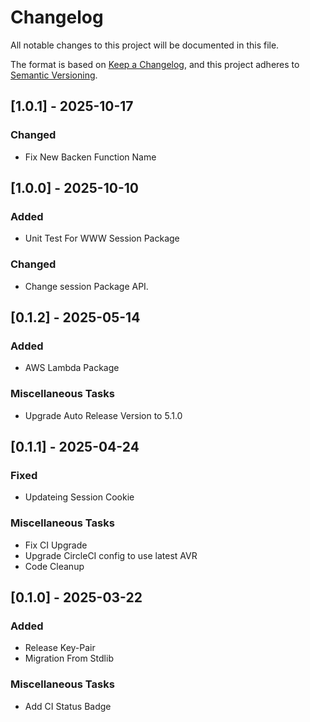 # Changelog

All notable changes to this project will be documented in this file.

The format is based on [Keep a Changelog](https://keepachangelog.com/en/1.0.0/),
and this project adheres to [Semantic Versioning](https://semver.org/spec/v2.0.0.html).

## [1.0.1] - 2025-10-17

### Changed

- Fix New Backen Function Name

## [1.0.0] - 2025-10-10

### Added

- Unit Test For WWW Session Package

### Changed

- Change session Package API.

## [0.1.2] - 2025-05-14

### Added

- AWS Lambda Package

### Miscellaneous Tasks

- Upgrade Auto Release Version to 5.1.0

## [0.1.1] - 2025-04-24

### Fixed

- Updateing Session Cookie

### Miscellaneous Tasks

- Fix CI Upgrade
- Upgrade CircleCI config to use latest AVR
- Code Cleanup

## [0.1.0] - 2025-03-22

### Added

- Release Key-Pair
- Migration From Stdlib

### Miscellaneous Tasks

- Add CI Status Badge


<!-- generated by git-cliff -->
